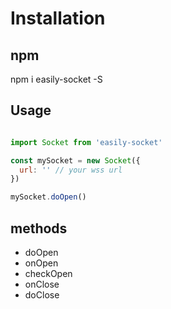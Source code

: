 # Installation

## npm

npm i easily-socket -S

## Usage

```javascript

import Socket from 'easily-socket'

const mySocket = new Socket({
  url: '' // your wss url
})

mySocket.doOpen()

```

## methods

- doOpen
- onOpen
- checkOpen
- onClose
- doClose
